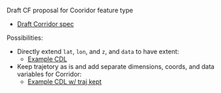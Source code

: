 Draft CF proposal for Cooridor feature type

* [Draft Corridor spec](corridor.md)

Possibilities:
* Directly extend `lat`, `lon`, and `z`, and `data` to have extent:
  * [Example CDL](corridor_slice.cdl)
* Keep trajetory as is and add separate dimensions, coords, and data variables for Corridor:
  * [Example CDL w/ traj kept](corridor_slice_extTraj.cdl)
